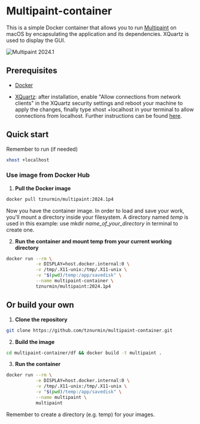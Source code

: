 # Multipaint-container

This is a simple Docker container that allows you to run [Multipaint](http://multipaint.kameli.net/) on macOS by encapsulating the application and its dependencies. XQuartz is used to display the GUI.

![Multipaint 2024.1](https://i.imgur.com/xtJLSRs.png)

## Prerequisites

- [Docker](https://docs.docker.com/engine/install/)

- [XQuartz](https://www.xquartz.org/): after installation, enable "Allow connections from network clients" in the XQuartz security settings and reboot your machine to apply the changes, finally type xhost +localhost in your terminal to allow connections from localhost. Further instructions can be found [here](https://gist.github.com/sorny/969fe55d85c9b0035b0109a31cbcb088).



## Quick start
Remember to run (if needed)
```bash
xhost +localhost
```

### Use image from Docker Hub ###

1. **Pull the Docker image**
```bash
docker pull tznurmin/multipaint:2024.1p4
```

Now you have the container image. In order to load and save your work, you'll mount a directory inside your filesystem. A directory named _temp_ is used in this example: use mkdir _name_of_your_directory_ in terminal to create one.

2. **Run the container and mount temp from your current working directory**
```bash
docker run --rm \
           -e DISPLAY=host.docker.internal:0 \
           -v /tmp/.X11-unix:/tmp/.X11-unix \
           -v "$(pwd)/temp:/app/savedisk" \
           --name multipaint-container \
           tznurmin/multipaint:2024.1p4
```


## Or build your own ##

1. **Clone the repository**
```bash
git clone https://github.com/tznurmin/multipaint-container.git
```

2. **Build the image**
```bash
cd multipaint-container/df && docker build -t multipaint .
```

3. **Run the container**
```bash
docker run --rm \
           -e DISPLAY=host.docker.internal:0 \
           -v /tmp/.X11-unix:/tmp/.X11-unix \
           -v "$(pwd)/temp:/app/savedisk" \
           --name multipaint \
           multipaint
```
Remember to create a directory (e.g. temp) for your images.
